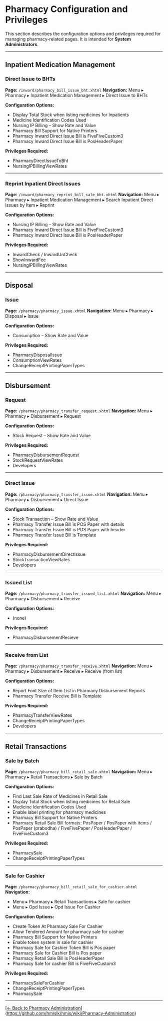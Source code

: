 # Pharmacy Configuration and Privileges

This section describes the configuration options and privileges required for managing pharmacy-related pages. It is intended for **System Administrators**.

---

## Inpatient Medication Management

### Direct Issue to BHTs

**Page:** `/inward/pharmacy_bill_issue_bht.xhtml`
**Navigation:** Menu ▸ Pharmacy ▸ Inpatient Medication Management ▸ Direct Issue to BHTs

**Configuration Options:**

* Display Total Stock when listing medicines for Inpatients
* Medicine Identification Codes Used
* Nursing IP Billing – Show Rate and Value
* Pharmacy Bill Support for Native Printers
* Pharmacy Inward Direct Issue Bill is FiveFiveCustom3
* Pharmacy Inward Direct Issue Bill is PosHeaderPaper

**Privileges Required:**

* PharmacyDirectIssueToBht
* NursingIPBillingViewRates

---

### Reprint Inpatient Direct Issues

**Page:** `/inward/pharmacy_reprint_bill_sale_bht.xhtml`
**Navigation:** Menu ▸ Pharmacy ▸ Inpatient Medication Management ▸ Search Inpatient Direct Issues by Item ▸ Reprint

**Configuration Options:**

* Nursing IP Billing – Show Rate and Value
* Pharmacy Inward Direct Issue Bill is FiveFiveCustom3
* Pharmacy Inward Direct Issue Bill is PosHeaderPaper

**Privileges Required:**

* InwardCheck / InwardUnCheck
* ShowInwardFee
* NursingIPBillingViewRates

---

## Disposal

### [Issue](Pharmacy-Disposal-Issue-Configuration)

**Page:** `/pharmacy/pharmacy_issue.xhtml`
**Navigation:** Menu ▸ Pharmacy ▸ Disposal ▸ Issue

**Configuration Options:**

* Consumption – Show Rate and Value

**Privileges Required:**

* PharmacyDisposalIssue
* ConsumptionViewRates
* ChangeReceiptPrintingPaperTypes

---

## Disbursement

### Request

**Page:** `/pharmacy/pharmacy_transfer_request.xhtml`
**Navigation:** Menu ▸ Pharmacy ▸ Disbursement ▸ Request

**Configuration Options:**

* Stock Request – Show Rate and Value

**Privileges Required:**

* PharmacyDisbursementRequest
* StockRequestViewRates
* Developers

---

### Direct Issue

**Page:** `/pharmacy/pharmacy_transfer_issue.xhtml`
**Navigation:** Menu ▸ Pharmacy ▸ Disbursement ▸ Direct Issue

**Configuration Options:**

* Stock Transaction – Show Rate and Value
* Pharmacy Transfer Issue Bill is POS Paper with details
* Pharmacy Transfer Issue Bill is POS Paper with header
* Pharmacy Transfer Issue Bill is Template

**Privileges Required:**

* PharmacyDisbursementDirectIssue
* StockTransactionViewRates
* Developers

---

### Issued List

**Page:** `/pharmacy/pharmacy_transfer_issued_list.xhtml`
**Navigation:** Menu ▸ Pharmacy ▸ Disbursement ▸ Receive

**Configuration Options:**

* (none)

**Privileges Required:**

* PharmacyDisbursementRecieve

---

### Receive from List

**Page:** `/pharmacy/pharmacy_transfer_receive.xhtml`
**Navigation:** Menu ▸ Pharmacy ▸ Disbursement ▸ Receive ▸ Receive (from list)

**Configuration Options:**

* Report Font Size of Item List in Pharmacy Disbursement Reports
* Pharmacy Transfer Receive Bill is Template

**Privileges Required:**

* PharmacyTransferViewRates
* ChangeReceiptPrintingPaperTypes
* Developers

---

## Retail Transactions

### Sale by Batch

**Page:** `/pharmacy/pharmacy_bill_retail_sale.xhtml`
**Navigation:** Menu ▸ Pharmacy ▸ Retail Transactions ▸ Sale by Batch

**Configuration Options:**

* Find Last Sale Rate of Medicines in Retail Sale
* Display Total Stock when listing medicines for Retail Sale
* Medicine Identification Codes Used
* Enable label printing for pharmacy medicines
* Pharmacy Bill Support for Native Printers
* Pharmacy Retail Sale Bill formats: PosPaper / PosPaper with items / PosPaper (prabodha) / FiveFivePaper / PosHeaderPaper / FiveFiveCustom3

**Privileges Required:**

* PharmacySale
* ChangeReceiptPrintingPaperTypes

---

### Sale for Cashier

**Page:** `/pharmacy/pharmacy_bill_retail_sale_for_cashier.xhtml`
**Navigation:**

* Menu ▸ Pharmacy ▸ Retail Transactions ▸ Sale for cashier
* Menu ▸ Opd Issue ▸ Opd Issue For Cashier

**Configuration Options:**

* Create Token At Pharmacy Sale For Cashier
* Allow Tendered Amount for pharmacy sale for cashier
* Pharmacy Bill Support for Native Printers
* Enable token system in sale for cashier
* Pharmacy Sale for Cashier Token Bill is Pos paper
* Pharmacy Sale for Cashier Bill is Pos paper
* Pharmacy Retail Sale Bill is PosHeaderPaper
* Pharmacy Sale for cashier Bill is FiveFiveCustom3

**Privileges Required:**

* PharmacySaleForCashier
* ChangeReceiptPrintingPaperTypes
* PharmacySale

---

[[← Back to Pharmacy Administration](https://github.com/hmislk/hmis/wiki/Pharmacy-Administration)](https://github.com/hmislk/hmis/wiki/Pharmacy-Administration)


